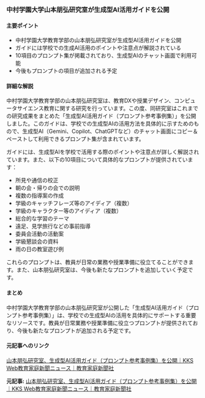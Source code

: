 ### 中村学園大学山本朋弘研究室が生成型AI活用ガイドを公開

#### 主要ポイント
- 中村学園大学教育学部の山本朋弘研究室が生成型AI活用ガイドを公開
- ガイドには学校での生成AI活用のポイントや注意点が解説されている
- 10項目のプロンプト集が掲載されており、生成型AIのチャット画面で利用可能
- 今後もプロンプトの項目が追加される予定

#### 詳細な解説
中村学園大学教育学部の山本朋弘研究室は、教育DXや授業デザイン、コンピュータサイエンス教育に関する研究を行っています。この度、同研究室はこれまでの研究成果をまとめた「生成型AI活用ガイド（プロンプト参考事例集）」を公開しました。このガイドは、学校での生成型AIの活用方法を具体的に示すためのもので、生成型AI（Gemini、Copilot、ChatGPTなど）のチャット画面にコピー＆ペーストして利用できるプロンプト集が含まれています。

ガイドには、生成型AIを学校で活用する際のポイントや注意点が詳しく解説されています。また、以下の10項目について具体的なプロンプトが提供されています：
- 所見や通信の校正
- 朝の会・帰りの会での説明
- 複数の指導案の作成
- 学級のキャッチフレーズ等のアイディア（複数）
- 学級のキャラクター等のアイディア（複数）
- 総合的な学習のテーマ
- 遠足、見学旅行などの事前指導
- 委員会活動の活動案
- 学級懇談会の資料
- 雨の日の教室遊び例

これらのプロンプトは、教員が日常の業務や授業準備に役立てることができます。また、山本朋弘研究室は、今後も新たなプロンプトを追加していく予定です。

#### まとめ
中村学園大学教育学部の山本朋弘研究室が公開した「生成型AI活用ガイド（プロンプト参考事例集）」は、学校での生成型AIの活用を具体的にサポートする重要なリソースです。教員が日常業務や授業準備に役立つプロンプトが提供されており、今後も新たなプロンプトが追加される予定です。

#### 元記事へのリンク
[山本朋弘研究室、生成型AI活用ガイド（プロンプト参考事例集）を公開｜KKS Web教育家庭新聞ニュース｜教育家庭新聞社](https://www.kyoikukatei.com/news/20250516_01/)

**元記事:** [ 山本朋弘研究室、生成型AI活用ガイド（プロンプト参考事例集）を公開｜KKS Web教育家庭新聞ニュース｜教育家庭新聞社](https://www.kknews.co.jp/news/20250516o03)